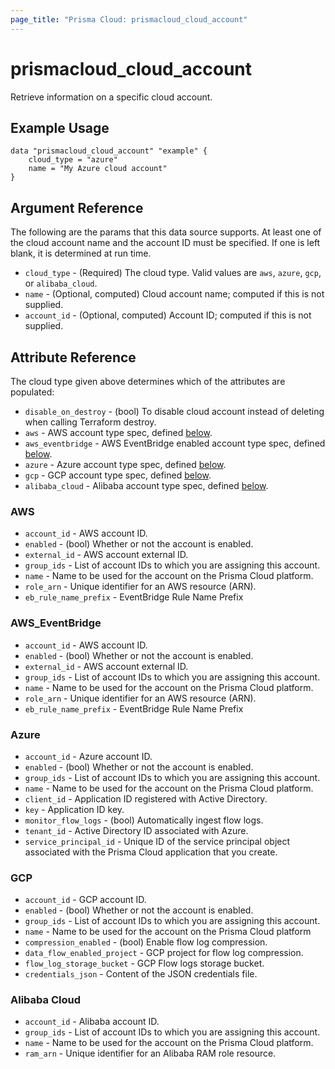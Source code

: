 ```yaml
---
page_title: "Prisma Cloud: prismacloud_cloud_account"
---
```


# prismacloud_cloud_account

Retrieve information on a specific cloud account.

## Example Usage

```hcl
data "prismacloud_cloud_account" "example" {
    cloud_type = "azure"
    name = "My Azure cloud account"
}
```

## Argument Reference

The following are the params that this data source supports.  At least one of the cloud account name and the account ID must be specified.  If one is left blank, it is determined at run time.

* `cloud_type` - (Required) The cloud type.  Valid values are `aws`, `azure`, `gcp`, or `alibaba_cloud`.
* `name` - (Optional, computed) Cloud account name; computed if this is not supplied.
* `account_id` - (Optional, computed) Account ID; computed if this is not supplied.

## Attribute Reference

The cloud type given above determines which of the attributes are populated:

* `disable_on_destroy` - (bool) To disable cloud account instead of deleting when calling Terraform destroy.
* `aws` - AWS account type spec, defined [below](#aws).
* `aws_eventbridge` - AWS EventBridge enabled account type spec, defined [below](#AWS_EventBridge).
* `azure` - Azure account type spec, defined [below](#azure).
* `gcp` - GCP account type spec, defined [below](#gcp).
* `alibaba_cloud` - Alibaba account type spec, defined [below](#alibaba-cloud).

### AWS

* `account_id` - AWS account ID.
* `enabled` - (bool) Whether or not the account is enabled.
* `external_id` - AWS account external ID.
* `group_ids` - List of account IDs to which you are assigning this account.
* `name` - Name to be used for the account on the Prisma Cloud platform.
* `role_arn` - Unique identifier for an AWS resource (ARN).
* `eb_rule_name_prefix` - EventBridge Rule Name Prefix

### AWS_EventBridge

* `account_id` - AWS account ID.
* `enabled` - (bool) Whether or not the account is enabled.
* `external_id` - AWS account external ID.
* `group_ids` - List of account IDs to which you are assigning this account.
* `name` - Name to be used for the account on the Prisma Cloud platform.
* `role_arn` - Unique identifier for an AWS resource (ARN).
* `eb_rule_name_prefix` - EventBridge Rule Name Prefix

### Azure

* `account_id` - Azure account ID.
* `enabled` - (bool) Whether or not the account is enabled.
* `group_ids` - List of account IDs to which you are assigning this account.
* `name` - Name to be used for the account on the Prisma Cloud platform.
* `client_id` - Application ID registered with Active Directory.
* `key` - Application ID key.
* `monitor_flow_logs` - (bool) Automatically ingest flow logs.
* `tenant_id` - Active Directory ID associated with Azure.
* `service_principal_id` - Unique ID of the service principal object associated with the Prisma Cloud application that you create.

### GCP

* `account_id` - GCP account ID.
* `enabled` - (bool) Whether or not the account is enabled.
* `group_ids` - List of account IDs to which you are assigning this account.
* `name` - Name to be used for the account on the Prisma Cloud platform
* `compression_enabled` - (bool) Enable flow log compression.
* `data_flow_enabled_project` - GCP project for flow log compression.
* `flow_log_storage_bucket` - GCP Flow logs storage bucket.
* `credentials_json` - Content of the JSON credentials file.

### Alibaba Cloud

* `account_id` - Alibaba account ID.
* `group_ids` - List of account IDs to which you are assigning this account.
* `name` - Name to be used for the account on the Prisma Cloud platform.
* `ram_arn` - Unique identifier for an Alibaba RAM role resource.